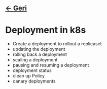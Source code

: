 ## [<- Geri](../README.md)

# Deployment in k8s
- Create a deployment to rollout a replicaset
- updating the deployment
- rolling back a deployment
- scaling a deployment
- pausing and resuming a deployment
- deployment status
- clean up Policy
- canary deployments


